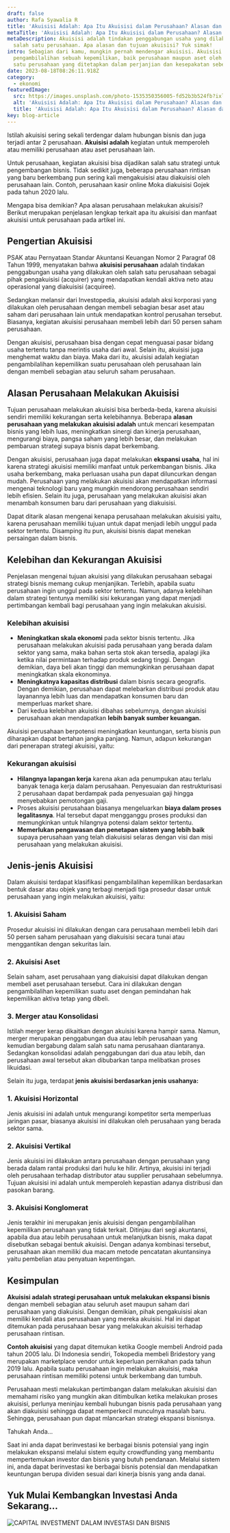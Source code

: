 ```yaml
---
draft: false
author: Rafa Syawalia R
title: 'Akuisisi Adalah: Apa Itu Akuisisi dalam Perusahaan? Alasan dan Tujuan'
metaTitle: 'Akuisisi Adalah: Apa Itu Akuisisi dalam Perusahaan? Alasan dan Tujuan'
metaDescription: Akuisisi adalah tindakan penggabungan usaha yang dilakukan oleh
  salah satu perusahaan. Apa alasan dan tujuan akuisisi? Yuk simak!
intro: Sebagian dari kamu, mungkin pernah mendengar akuisisi. Akuisisi adalah
  pengambilalihan sebuah kepemilikan, baik perusahaan maupun aset oleh salah
  satu perusahaan yang ditetapkan dalam perjanjian dan kesepakatan sebelumnya.
date: 2023-08-18T08:26:11.918Z
category:
  - ekonomi
featuredImage:
  src: https://images.unsplash.com/photo-1535350356005-fd52b3b524fb?ixlib=rb-4.0.3&ixid=M3wxMjA3fDB8MHxzZWFyY2h8MXx8Y29tcHJlc3N8ZW58MHx8MHx8fDA%3D&auto=format&fit=crop&w=500&q=60
  alt: 'Akuisisi Adalah: Apa Itu Akuisisi dalam Perusahaan? Alasan dan Tujuan'
  title: 'Akuisisi Adalah: Apa Itu Akuisisi dalam Perusahaan? Alasan dan Tujuan'
key: blog-article
---
```


Istilah akuisisi sering sekali terdengar dalam hubungan bisnis dan juga terjadi antar 2 perusahaan. **Akuisisi adalah** kegiatan untuk memperoleh atau memiliki perusahaan atau aset perusahaan lain.

Untuk perusahaan, kegiatan akuisisi bisa dijadikan salah satu strategi untuk pengembangan bisnis. Tidak sedikit juga, beberapa perusahaan rintisan yang baru berkembang pun sering kali mengakuisisi atau diakuisisi oleh perusahaan lain. Contoh, perusahaan kasir online Moka diakuisisi Gojek pada tahun 2020 lalu.

Mengapa bisa demikian? Apa alasan perusahaan melakukan akuisisi? Berikut merupakan penjelasan lengkap terkait apa itu akuisisi dan manfaat akuisisi untuk perusahaan pada artikel ini.

## Pengertian Akuisisi

PSAK atau Pernyataan Standar Akuntansi Keuangan Nomor 2 Paragraf 08 Tahun 1999, menyatakan bahwa **akuisisi perusahaan** adalah tindakan penggabungan usaha yang dilakukan oleh salah satu perusahaan sebagai pihak pengakuisisi (acquirer) yang mendapatkan kendali aktiva neto atau operasional yang diakuisisi (acquiree).

Sedangkan melansir dari Investopedia, akuisisi adalah aksi korporasi yang dilakukan oleh perusahaan dengan membeli sebagian besar aset atau saham dari perusahaan lain untuk mendapatkan kontrol perusahan tersebut. Biasanya, kegiatan akuisisi perusahaan membeli lebih dari 50 persen saham perusahaan.

Dengan akuisisi, perusahaan bisa dengan cepat menguasai pasar bidang usaha tertentu tanpa merintis usaha dari awal. Selain itu, akuisisi juga menghemat waktu dan biaya. Maka dari itu, akuisisi adalah kegiatan pengambilalihan kepemilikan suatu perusahaan oleh perusahaan lain dengan membeli sebagian atau seluruh saham perusahaan.

## Alasan Perusahaan Melakukan Akuisisi

Tujuan perusahaan melakukan akuisisi bisa berbeda-beda, karena akuisisi sendiri memiliki kekurangan serta kelebihannya. Beberapa **alasan perusahaan yang melakukan akuisisi adalah** untuk mencari kesempatan bisnis yang lebih luas, meningkatkan sinergi dan kinerja perusahaan, mengurangi biaya, pangsa saham yang lebih besar, dan melakukan pembaruan strategi supaya bisnis dapat berkembang.

Dengan akuisisi, perusahaan juga dapat melakukan **ekspansi usaha**, hal ini karena strategi akuisisi memiliki manfaat untuk perkembangan bisnis. Jika usaha berkembang, maka perluasan usaha pun dapat diluncurkan dengan mudah. Perusahaan yang melakukan akuisisi akan mendapatkan informasi mengenai teknologi baru yang mungkin mendorong perusahaan sendiri lebih efisien. Selain itu juga, perusahaan yang melakukan akuisisi akan menambah konsumen baru dari perusahaan yang diakuisisi.

Dapat ditarik alasan mengenai kenapa perusahaan melakukan akuisisi yaitu, karena perusahaan memiliki tujuan untuk dapat menjadi lebih unggul pada sektor tertentu. Disamping itu pun, akuisisi bisnis dapat menekan persaingan dalam bisnis.

## Kelebihan dan Kekurangan Akuisisi

Penjelasan mengenai tujuan akuisisi yang dilakukan perusahaan sebagai strategi bisnis memang cukup menjanjikan. Terlebih, apabila suatu perusahaan ingin unggul pada sektor tertentu. Namun, adanya kelebihan dalam strategi tentunya memiliki sisi kekurangan yang dapat menjadi pertimbangan kembali bagi perusahaan yang ingin melakukan akuisisi.

### Kelebihan akuisisi

- **Meningkatkan skala ekonomi** pada sektor bisnis tertentu. Jika perusahaan melakukan akuisisi pada perusahaan yang berada dalam sektor yang sama, maka bahan serta stok akan tersedia, apalagi jika ketika nilai permintaan terhadap produk sedang tinggi. Dengan demikian, daya beli akan tinggi dan memungkinkan perusahaan dapat meningkatkan skala ekonominya.
- **Meningkatnya kapasitas distribusi** dalam bisnis secara geografis. Dengan demikian, perusahaan dapat melebarkan distribusi produk atau layanannya lebih luas dan mendapatkan konsumen baru dan memperluas market share.
- Dari kedua kelebihan akuisisi dibahas sebelumnya, dengan akuisisi perusahaan akan mendapatkan **lebih banyak sumber keuangan.**

Akuisisi perusahaan berpotensi meningkatkan keuntungan, serta bisnis pun diharapkan dapat bertahan jangka panjang. Namun, adapun kekurangan dari penerapan strategi akuisisi, yaitu:

### Kekurangan akuisisi

- **Hilangnya lapangan kerja** karena akan ada penumpukan atau terlalu banyak tenaga kerja dalam perusahaan. Penyesuaian dan restrukturisasi 2 perusahaan dapat berdampak pada penyesuaian gaji hingga menyebabkan pemotongan gaji.
- Proses akuisisi perusahaan biasanya mengeluarkan **biaya dalam proses legalitasnya**. Hal tersebut dapat mengganggu proses produksi dan memungkinkan untuk hilangnya potensi dalam sektor tertentu.
- **Memerlukan pengawasan dan penetapan sistem yang lebih baik** supaya perusahaan yang telah diakuisisi selaras dengan visi dan misi perusahaan yang melakukan akuisisi.

## Jenis-jenis Akuisisi

Dalam akuisisi terdapat klasifikasi pengambilalihan kepemilikan berdasarkan bentuk dasar atau objek yang terbagi menjadi tiga prosedur dasar untuk perusahaan yang ingin melakukan akuisisi, yaitu:

### 1. Akuisisi Saham

Prosedur akuisisi ini dilakukan dengan cara perusahaan membeli lebih dari 50 persen saham perusahaan yang diakuisisi secara tunai atau menggantikan dengan sekuritas lain.

### 2. Akuisisi Aset

Selain saham, aset perusahaan yang diakuisisi dapat dilakukan dengan membeli aset perusahaan tersebut. Cara ini dilakukan dengan pengambilalihan kepemilikan suatu aset dengan pemindahan hak kepemilikan aktiva tetap yang dibeli.

### 3. Merger atau Konsolidasi

Istilah merger kerap dikaitkan dengan akuisisi karena hampir sama. Namun, merger merupakan penggabungan dua atau lebih perusahaan yang kemudian bergabung dalam salah satu nama perusahaan diantaranya. Sedangkan konsolidasi adalah penggabungan dari dua atau lebih, dan perusahaan awal tersebut akan dibubarkan tanpa melibatkan proses likuidasi.

Selain itu juga, terdapat **jenis akuisisi berdasarkan jenis usahanya:**

### 1. Akuisisi Horizontal

Jenis akuisisi ini adalah untuk mengurangi kompetitor serta memperluas jaringan pasar, biasanya akuisisi ini dilakukan oleh perusahaan yang berada sektor sama.

### 2. Akuisisi Vertikal

Jenis akuisisi ini dilakukan antara perusahaan dengan perusahaan yang berada dalam rantai produksi dari hulu ke hilir. Artinya, akuisisi ini terjadi oleh perusahaan terhadap distributor atau supplier perusahaan sebelumnya. Tujuan akuisisi ini adalah untuk memperoleh kepastian adanya distribusi dan pasokan barang.

### 3. Akuisisi Konglomerat

Jenis terakhir ini merupakan jenis akuisisi dengan pengambilalihan kepemilikan perusahaan yang tidak terkait. Ditinjau dari segi akuntansi, apabila dua atau lebih perusahaan untuk melanjutkan bisnis, maka dapat disebutkan sebagai bentuk akuisisi. Dengan adanya kombinasi tersebut, perusahaan akan memiliki dua macam metode pencatatan akuntansinya yaitu pembelian atau penyatuan kepentingan.

## Kesimpulan

**Akuisisi adalah strategi perusahaan untuk melakukan ekspansi bisnis** dengan membeli sebagian atau seluruh aset maupun saham dari perusahaan yang diakuisisi. Dengan demikian, pihak pengakuisisi akan memiliki kendali atas perusahaan yang mereka akuisisi. Hal ini dapat ditemukan pada perusahaan besar yang melakukan akuisisi terhadap perusahaan rintisan.

**Contoh akuisisi** yang dapat ditemukan ketika Google membeli Android pada tahun 2005 lalu. Di Indonesia sendiri, Tokopedia membeli Bridestory yang merupakan marketplace vendor untuk keperluan pernikahan pada tahun 2019 lalu. Apabila suatu perusahaan ingin melakukan akuisisi, maka perusahaan rintisan memiliki potensi untuk berkembang dan tumbuh.

Perusahaan mesti melakukan pertimbangan dalam melakukan akuisisi dan memahami risiko yang mungkin akan ditimbulkan ketika melakukan proses akuisisi, perlunya meninjau kembali hubungan bisnis pada perusahaan yang akan diakuisisi sehingga dapat memperkecil munculnya masalah baru. Sehingga, perusahaan pun dapat mlancarkan strategi ekspansi bisnisnya.

Tahukah Anda...

S﻿aat ini anda dapat berinvestasi ke berbagai bisnis potensial yang ingin melakukan ekspansi melalui sistem equity crowdfunding yang membantu mempertemukan investor dan bisnis yang butuh pendanaan. Melalui sistem ini, anda dapat berinvestasi ke berbagai bisnis potensial dan mendapatkan keuntungan berupa dividen sesuai dari kinerja bisnis yang anda danai.

## Y﻿uk Mulai Kembangkan Investasi Anda Sekarang...

![CAPITAL INVESTMENT DALAM INVESTASI DAN BISNIS](https://icx.id/img/snapinsta.app_346119647_1435083573982006_484823168912654359_n_1080-1-.jpg)
